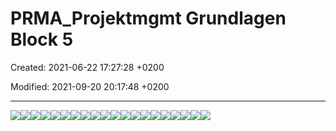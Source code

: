 # PRMA_Projektmgmt Grundlagen Block 5

Created: 2021-06-22 17:27:28 +0200

Modified: 2021-09-20 20:17:48 +0200

---

![](media/PRMA--Block-5-und-6_PRMA_Projektmgmt-Grundlagen-Block-5-image1.png)![](media/PRMA--Block-5-und-6_PRMA_Projektmgmt-Grundlagen-Block-5-image2.png)![](media/PRMA--Block-5-und-6_PRMA_Projektmgmt-Grundlagen-Block-5-image3.png)![](media/PRMA--Block-5-und-6_PRMA_Projektmgmt-Grundlagen-Block-5-image4.png)![](media/PRMA--Block-5-und-6_PRMA_Projektmgmt-Grundlagen-Block-5-image5.png)![](media/PRMA--Block-5-und-6_PRMA_Projektmgmt-Grundlagen-Block-5-image6.png)![](media/PRMA--Block-5-und-6_PRMA_Projektmgmt-Grundlagen-Block-5-image7.png)![](media/PRMA--Block-5-und-6_PRMA_Projektmgmt-Grundlagen-Block-5-image8.png)![](media/PRMA--Block-5-und-6_PRMA_Projektmgmt-Grundlagen-Block-5-image9.png)![](media/PRMA--Block-5-und-6_PRMA_Projektmgmt-Grundlagen-Block-5-image10.png)![](media/PRMA--Block-5-und-6_PRMA_Projektmgmt-Grundlagen-Block-5-image11.png)![](media/PRMA--Block-5-und-6_PRMA_Projektmgmt-Grundlagen-Block-5-image12.png)![](media/PRMA--Block-5-und-6_PRMA_Projektmgmt-Grundlagen-Block-5-image13.png)![](media/PRMA--Block-5-und-6_PRMA_Projektmgmt-Grundlagen-Block-5-image14.png)![](media/PRMA--Block-5-und-6_PRMA_Projektmgmt-Grundlagen-Block-5-image15.png)![](media/PRMA--Block-5-und-6_PRMA_Projektmgmt-Grundlagen-Block-5-image16.png)![](media/PRMA--Block-5-und-6_PRMA_Projektmgmt-Grundlagen-Block-5-image17.png)![](media/PRMA--Block-5-und-6_PRMA_Projektmgmt-Grundlagen-Block-5-image18.png)![](media/PRMA--Block-5-und-6_PRMA_Projektmgmt-Grundlagen-Block-5-image19.png)![](media/PRMA--Block-5-und-6_PRMA_Projektmgmt-Grundlagen-Block-5-image20.png)




















